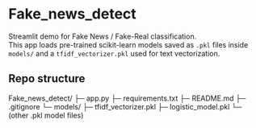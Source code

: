 # Fake_news_detect

Streamlit demo for Fake News / Fake-Real classification.  
This app loads pre-trained scikit-learn models saved as `.pkl` files inside `models/` and a `tfidf_vectorizer.pkl` used for text vectorization.

## Repo structure
Fake_news_detect/
├─ app.py
├─ requirements.txt
├─ README.md
├─ .gitignore
└─ models/
├─ tfidf_vectorizer.pkl
├─ logistic_model.pkl
└─ (other .pkl model files)